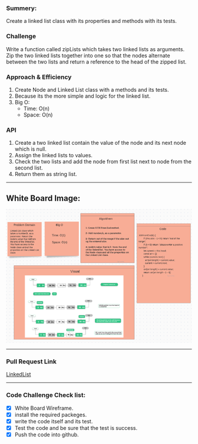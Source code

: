 ### Summery:

Create a linked list class with its properties and methods with its tests.


### Challenge 

Write a function called zipLists which takes two linked lists as arguments. Zip the two linked lists together into one so that the nodes alternate between the two lists and return a reference to the head of the zipped list. 

### Approach & Efficiency
1. Create Node and Linked List class with a methods and its tests.
2. Because its the more simple and logic for the linked list.
3. Big O: 
   - Time: O(n)
   - Space: O(n)


### API

1. Create a two linked list contain the value of the node and its next node which is null.
2. Assign the linked lists to values.
3. Check the two lists and add the node from first list next to node from the second list.
4. Return them as string list.

***********************************************************************************************


## White Board Image:

![Whiteboard Image for Code Challenge7](https://github.com/HaneenKh88/data-structures-and-algorithms/blob/ll-kth-from-end/code-challenges/401-CodeChellenges/assests/whiteboard8.png)


***********************************************************************************************
### Pull Request Link

[LinkedList](https://github.com/HaneenKh88/data-structures-and-algorithms/pull/26)

***********************************************************************************************

### Code Challenge Check list:

- [x] White Board Wireframe.
- [x] install the required packeges.
- [x] write the code itself and its test.
- [x] Test the code and be sure that the test is success.
- [x] Push the code into github.
